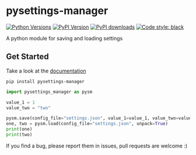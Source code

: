 # pysettings-manager

[![Python Versions](https://img.shields.io/pypi/pyversions/pysettings-manager)](https://www.python.org/downloads/)
[![PyPI Version](https://img.shields.io/pypi/v/pysettings-manager)](https://pypi.org/project/pysettings-manager)
[![PyPI downloads](https://img.shields.io/pypi/dm/pysettings-manager.svg)](https://pypistats.org/packages/pysettings-manager)
[![Code style: black](https://img.shields.io/badge/code%20style-black-000000.svg)](https://github.com/psf/black)

A python module for saving and loading settings

## Get Started

Take a look at the [documentation](https://sryu1.gitbook.io/pysettings-manager/)

```console
pip install pysettings-manager
```

```python
import pysettings_manager as pysm

value_1 = 1
value_two = "two"

pysm.save(config_file="settings.json", value_1=value_1, value_two=value_two)
one, two = pysm.load(config_file="settings.json", unpack=True)
print(one)
print(two)
```

If you find a bug, please report them in issues, pull requests are welcome :)
